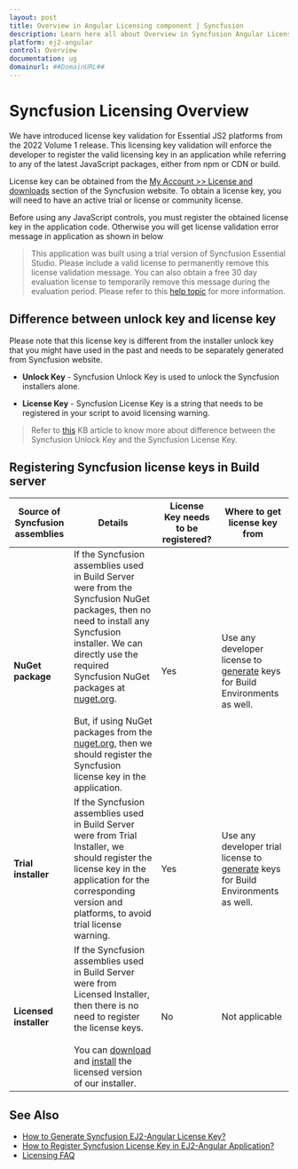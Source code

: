 ```yaml
---
layout: post
title: Overview in Angular Licensing component | Syncfusion
description: Learn here all about Overview in Syncfusion Angular Licensing component of Syncfusion Essential JS 2 and more.
platform: ej2-angular
control: Overview 
documentation: ug
domainurl: ##DomainURL##
---
```


# Syncfusion Licensing Overview

We have introduced license key validation for Essential JS2 platforms from the 2022 Volume 1 release. This licensing key validation will enforce the developer to register the valid licensing key in an application while referring to any of the latest JavaScript packages, either from npm or CDN or build.

License key can be obtained from the [My Account >> License and downloads](https://www.syncfusion.com/account/downloads) section of the Syncfusion website. To obtain a license key, you will need to have an active trial or license or community license.

Before using any JavaScript controls, you must register the obtained license key in the application code. Otherwise you will get license validation error message in application as shown in below

> This application was built using a trial version of Syncfusion Essential Studio. Please include a valid license to permanently remove this license validation message. You can also obtain a free 30 day evaluation license to temporarily remove this message during the evaluation period. Please refer to this [help topic](https://ej2.syncfusion.com/angular/documentation/licensing/licensing-errors#license-key-not-registered) for more information.

## Difference between unlock key and license key

Please note that this license key is different from the installer unlock key that you might have used in the past and needs to be separately generated from Syncfusion website.

* **Unlock Key** - Syncfusion Unlock Key is used to unlock the Syncfusion installers alone.

* **License Key** - Syncfusion License Key is a string that needs to be registered in your script to avoid licensing warning.

> Refer to [this](https://www.syncfusion.com/kb/8950/difference-between-the-unlock-key-and-licensing-key) KB article to know more about difference between the Syncfusion Unlock Key and the Syncfusion License Key.

## Registering Syncfusion license keys in Build server

| Source of Syncfusion assemblies | Details | License Key needs to be registered? | Where to get license key from |
| ------------- | ------------- | ------------- | ------------- |
| **NuGet package** | If the Syncfusion assemblies used in Build Server were from the Syncfusion NuGet packages, then no need to install any Syncfusion installer. We can directly use the required Syncfusion NuGet packages at [nuget.org](http://nuget.org/). <br><br>But, if using NuGet packages from the [nuget.org](https://www.nuget.org/packages?q=syncfusion), then we should register the Syncfusion license key in the application.| Yes | Use any developer license to [generate](https://ej2.syncfusion.com/angular/documentation/licensing/license-key-generation) keys for Build Environments as well. |
| **Trial installer** | If the Syncfusion assemblies used in Build Server were from Trial Installer, we should register the license key in the application for the corresponding version and platforms, to avoid trial license warning. | Yes | Use any developer trial license to [generate](https://ej2.syncfusion.com/angular/documentation/licensing/license-key-generation) keys for Build Environments as well. |
| **Licensed installer** |If the Syncfusion assemblies used in Build Server were from Licensed Installer, then there is no need to register the license keys.<br><br>You can [download](https://ej2.syncfusion.com/angular/documentation/installation-and-upgrade/download#download-the-license-version) and [install](https://ej2.syncfusion.com/angular/documentation/installation-and-upgrade/installation-using-web-installer) the licensed version of our installer. | No | Not applicable |

## See Also

* [How to Generate Syncfusion EJ2-Angular License Key?](https://ej2.syncfusion.com/angular/documentation/licensing/license-key-generation/)
* [How to Register Syncfusion License Key in EJ2-Angular Application?](https://ej2.syncfusion.com/angular/documentation/licensing/license-key-registration/)
* [Licensing FAQ](https://ej2.syncfusion.com/angular/documentation/licensing/licensing-troubleshoot/)
